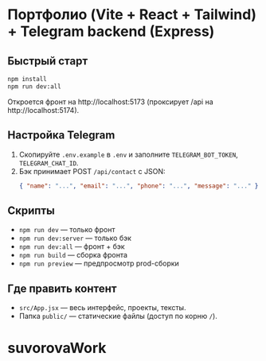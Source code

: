 # Портфолио (Vite + React + Tailwind) + Telegram backend (Express)

## Быстрый старт
```bash
npm install
npm run dev:all
```
Откроется фронт на http://localhost:5173 (проксирует /api на http://localhost:5174).

## Настройка Telegram
1. Скопируйте `.env.example` в `.env` и заполните `TELEGRAM_BOT_TOKEN`, `TELEGRAM_CHAT_ID`.
2. Бэк принимает POST `/api/contact` c JSON:
   ```json
   { "name": "...", "email": "...", "phone": "...", "message": "..." }
   ```

## Скрипты
- `npm run dev` — только фронт
- `npm run dev:server` — только бэк
- `npm run dev:all` — фронт + бэк
- `npm run build` — сборка фронта
- `npm run preview` — предпросмотр prod-сборки

## Где править контент
- `src/App.jsx` — весь интерфейс, проекты, тексты.
- Папка `public/` — статические файлы (доступ по корню `/`).
# suvorovaWork
